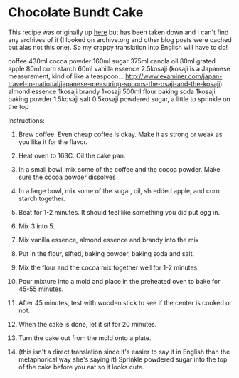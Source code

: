 # Chocolate Bundt Cake

This recipe was originally up [here](http://minimomo76.exblog.jp/7691759/) but has been taken down and I can't find any archives of it (I looked on archive.org and other blog posts were cached but alas not this one). So my crappy translation into English will have to do!

coffee 430ml
cocoa powder 160ml
sugar 375ml
canola oil 80ml
grated apple 80ml
corn starch 60ml
vanilla essence 2.5kosaji (kosaji is a Japanese measurement, kind of like a teaspoon... http://www.examiner.com/japan-travel-in-national/japanese-measuring-spoons-the-osaji-and-the-kosaji)
almond essence 1kosaji
brandy 1kosaji
500ml flour
baking soda 1kosaji
baking powder 1.5kosaji
salt 0.5kosaji
powdered sugar, a little to sprinkle on the top

Instructions:

1. Brew coffee. Even cheap coffee is okay. Make it as strong or weak as you like it for the flavor.

2. Heat oven to 163C. Oil the cake pan.

3. In a small bowl, mix some of the coffee and the cocoa powder. Make sure the cocoa powder dissolves

4. In a large bowl, mix some of the sugar, oil, shredded apple, and corn starch together.

5. Beat for 1-2 minutes. It should feel like something you did put egg in.

6. Mix 3 into 5.

7. Mix vanilla essence, almond essence and brandy into the mix

8. Put in the flour, sifted, baking powder, baking soda and salt.

9. Mix the flour and the cocoa mix together well for 1-2 minutes.

10. Pour mixture into a mold and place in the preheated oven to bake for 45-55 minutes.

11. After 45 minutes, test with wooden stick to see if the center is cooked or not.

12. When the cake is done, let it sit for 20 minutes.

13. Turn the cake out from the mold onto a plate.

14. (this isn't a direct translation since it's easier to say it in English than the metaphorical way she's saying it) Sprinkle powdered sugar into the top of the cake before you eat so it looks cute.